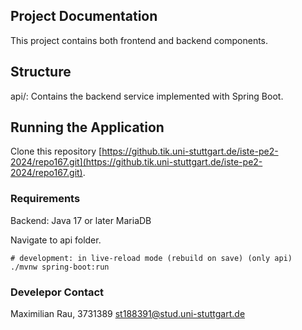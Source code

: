 ## Project Documentation
This project contains both frontend and backend components.

## Structure
api/: Contains the backend service implemented with Spring Boot.

## Running the Application
Clone this repository [https://github.tik.uni-stuttgart.de/iste-pe2-2024/repo167.git](https://github.tik.uni-stuttgart.de/iste-pe2-2024/repo167.git).

### Requirements
Backend:
Java 17 or later
MariaDB

Navigate to api folder.
```
# development: in live-reload mode (rebuild on save) (only api)
./mvnw spring-boot:run
```
### Develepor Contact
Maximilian Rau,
3731389
st188391@stud.uni-stuttgart.de

